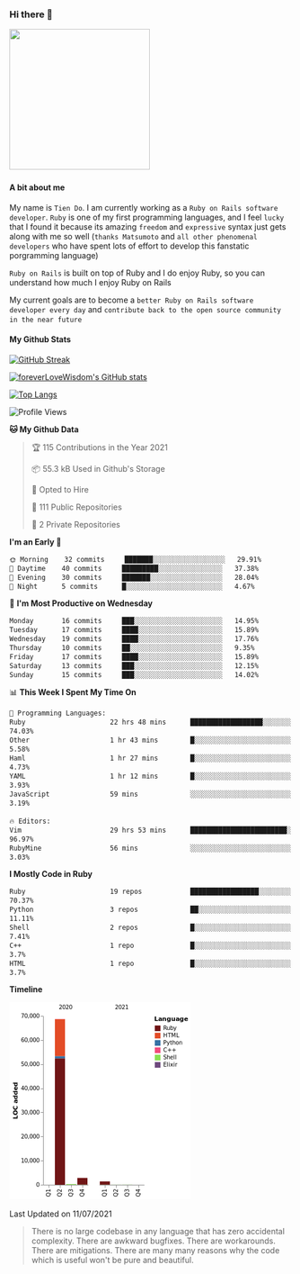 ### Hi there 👋

<!--
**foreverLoveWisdom/foreverLoveWisdom** is a ✨ _special_ ✨ repository because its `README.md` (this file) appears on your GitHub profile.

Here are some ideas to get you started:

- 🔭 I’m currently working on ...
- 🌱 I’m currently learning ...
- 👯 I’m looking to collaborate on ...
- 🤔 I’m looking for help with ...
- 💬 Ask me about ...
- 📫 How to reach me: ...
- 😄 Pronouns: ...
- ⚡ Fun fact: ...
-->

<img src="https://codecondo.com/wp-content/uploads/2017/09/railslogo.png" width="250" height="250">

#### A bit about me
My name is `Tien Do`. I am currently working as a `Ruby on Rails software developer`. `Ruby` is one of my first programming languages, and I feel `lucky` that I found it because its amazing `freedom` and `expressive` syntax just gets along with me so well (`thanks Matsumoto` and `all other phenomenal developers` who have spent lots of effort to develop this fanstatic porgramming language)

`Ruby on Rails` is built on top of Ruby and I do enjoy Ruby, so you can understand how much I enjoy Ruby on Rails

My current goals are to become a `better Ruby on Rails software developer every day` and `contribute back to the open source community in the near future`

#### My Github Stats

[![GitHub Streak](https://github-readme-streak-stats.herokuapp.com/?user=foreverLoveWisdom&theme=dracula)](https://git.io/streak-stats)
&nbsp;
&nbsp;

[![foreverLoveWisdom's GitHub stats](https://github-readme-stats.vercel.app/api?username=foreverLoveWisdom&show_icons=true&theme=react&count_private=true)](https://github.com/anuraghazra/github-readme-stats)

[![Top Langs](https://github-readme-stats.vercel.app/api/top-langs/?username=foreverLoveWisdom&show_icons=true&theme=vue-dark)](https://github.com/anuraghazra/github-readme-stats)

<!--START_SECTION:waka-->
![Profile Views](http://img.shields.io/badge/Profile%20Views-48-blue)

**🐱 My Github Data** 

> 🏆 115 Contributions in the Year 2021
 > 
> 📦 55.3 kB Used in Github's Storage 
 > 
> 💼 Opted to Hire
 > 
> 📜 111 Public Repositories 
 > 
> 🔑 2 Private Repositories  
 > 
**I'm an Early 🐤** 

```text
🌞 Morning    32 commits     ███████░░░░░░░░░░░░░░░░░░   29.91% 
🌆 Daytime    40 commits     █████████░░░░░░░░░░░░░░░░   37.38% 
🌃 Evening    30 commits     ███████░░░░░░░░░░░░░░░░░░   28.04% 
🌙 Night      5 commits      █░░░░░░░░░░░░░░░░░░░░░░░░   4.67%

```
📅 **I'm Most Productive on Wednesday** 

```text
Monday       16 commits     ███░░░░░░░░░░░░░░░░░░░░░░   14.95% 
Tuesday      17 commits     ████░░░░░░░░░░░░░░░░░░░░░   15.89% 
Wednesday    19 commits     ████░░░░░░░░░░░░░░░░░░░░░   17.76% 
Thursday     10 commits     ██░░░░░░░░░░░░░░░░░░░░░░░   9.35% 
Friday       17 commits     ████░░░░░░░░░░░░░░░░░░░░░   15.89% 
Saturday     13 commits     ███░░░░░░░░░░░░░░░░░░░░░░   12.15% 
Sunday       15 commits     ███░░░░░░░░░░░░░░░░░░░░░░   14.02%

```


📊 **This Week I Spent My Time On** 

```text
💬 Programming Languages: 
Ruby                     22 hrs 48 mins      ██████████████████░░░░░░░   74.03% 
Other                    1 hr 43 mins        █░░░░░░░░░░░░░░░░░░░░░░░░   5.58% 
Haml                     1 hr 27 mins        █░░░░░░░░░░░░░░░░░░░░░░░░   4.73% 
YAML                     1 hr 12 mins        █░░░░░░░░░░░░░░░░░░░░░░░░   3.93% 
JavaScript               59 mins             ░░░░░░░░░░░░░░░░░░░░░░░░░   3.19%

🔥 Editors: 
Vim                      29 hrs 53 mins      ████████████████████████░   96.97% 
RubyMine                 56 mins             ░░░░░░░░░░░░░░░░░░░░░░░░░   3.03%

```

**I Mostly Code in Ruby** 

```text
Ruby                     19 repos            █████████████████░░░░░░░░   70.37% 
Python                   3 repos             ██░░░░░░░░░░░░░░░░░░░░░░░   11.11% 
Shell                    2 repos             █░░░░░░░░░░░░░░░░░░░░░░░░   7.41% 
C++                      1 repo              █░░░░░░░░░░░░░░░░░░░░░░░░   3.7% 
HTML                     1 repo              █░░░░░░░░░░░░░░░░░░░░░░░░   3.7%

```


**Timeline**

![Chart not found](https://raw.githubusercontent.com/foreverLoveWisdom/foreverLoveWisdom/main/charts/bar_graph.png) 


 Last Updated on 11/07/2021
<!--END_SECTION:waka-->


> There is no large codebase in any language that has zero accidental complexity. There are awkward bugfixes. There are workarounds. There are mitigations.
> There are many many reasons why the code which is useful won't be pure and beautiful.

